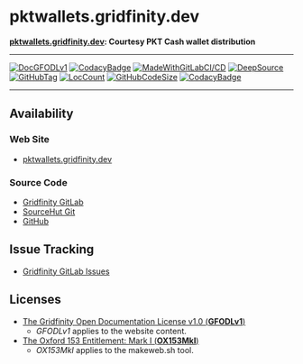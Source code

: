 # pktwallets.gridfinity.dev

<B>[pktwallets.gridfinity.dev](https://pktwallets.gridfinity.dev): Courtesy PKT Cash wallet distribution</B>

---

[![DocGFODLv1](https://img.shields.io/badge/Documentation%20License-GFODLv1-Blue.svg)](https://gitlab.gridfinity.com/pktwallets/pktwallets.gridfinity.dev/-/blob/master/LICENSE)
[![CodacyBadge](https://api.codacy.com/project/badge/Grade/92f15b8010c54a19be0e50e7bef5e2be)](https://app.codacy.com/gh/gridfinity/pktwallets.gridfinity.dev)
[![MadeWithGitLabCI/CD](https://img.shields.io/badge/Made%20With-GitLab%20CI%2FCD-Blue.svg)](https://gitlab.gridfinity.com/)
[![DeepSource](https://deepsource.io/gh/gridfinity/pktwallets.gridfinity.dev.svg/?label=active+issues)](https://deepsource.io/gh/gridfinity/pktwallets.gridfinity.dev/?ref=repository-badge)
[![GitHubTag](https://img.shields.io/github/tag/gridfinity/pktwallets.gridfinity.dev.svg)](https://GitHub.com/gridfinity/pktwallets.gridfinity.dev.svg/tags/)
[![LocCount](https://img.shields.io/tokei/lines/github/gridfinity/pktwallets.gridfinity.dev.svg)](https://github.com/XAMPPRocky/tokei)
[![GitHubCodeSize](https://img.shields.io/github/languages/code-size/gridfinity/pktwallets.gridfinity.dev.svg)](https://github.com/gridfinity/pktwallets.gridfinity.dev)
[![CodacyBadge](https://api.codacy.com/project/badge/Grade/1554a9e30cff45aa80635c1e00dafa9e)](https://app.codacy.com/gh/gridfinity/pktwallets.gridfinity.dev)

---

## Availability

### Web Site

- [pktwallets.gridfinity.dev](https://pktwallets.gridfinity.dev)

### Source Code

- [Gridfinity GitLab](https://gitlab.gridfinity.com/pktwallets/pktwallets.gridfinity.dev)
- [SourceHut Git](https://sr.ht/~trn/pktwallets.gridfinity.dev)
- [GitHub](https://github.com/gridfinity/pktwallets.gridfinity.dev)

## Issue Tracking

- [Gridfinity GitLab Issues](https://gitlab.gridfinity.com/pktwallets/pktwallets.gridfinity.dev/-/issues)

## Licenses

- [The Gridfinity Open Documentation License v1.0 (**GFODLv1**)](https://gitlab.gridfinity.com/pktwallets/pktwallets.gridfinity.dev/-/blob/master/LICENSE)
  - _GFODLv1_ applies to the website content.
- [The Oxford 153 Entitlement: Mark I (**OX153MkI**)](https://gitlab.gridfinity.com/pktwallets/pktwallets.gridfinity.dev/-/blob/master/LICENSE.153)
  - _OX153MkI_ applies to the makeweb.sh tool.
